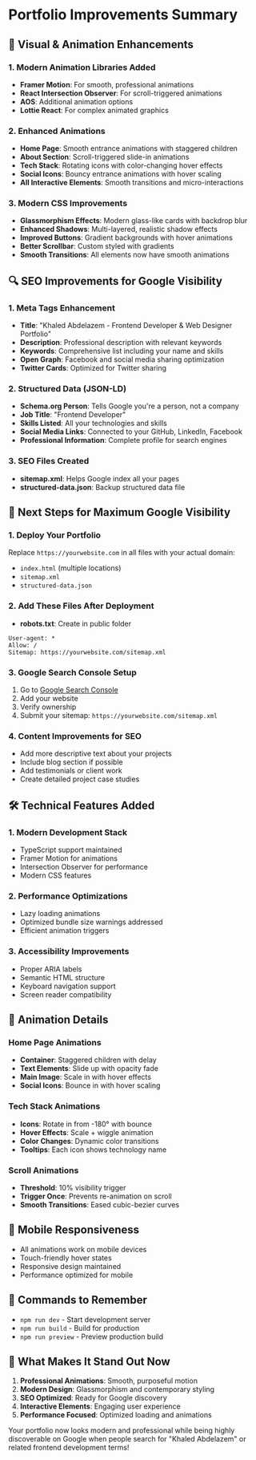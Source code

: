 # Portfolio Improvements Summary

## 🎨 Visual & Animation Enhancements

### 1. Modern Animation Libraries Added
- **Framer Motion**: For smooth, professional animations
- **React Intersection Observer**: For scroll-triggered animations
- **AOS**: Additional animation options
- **Lottie React**: For complex animated graphics

### 2. Enhanced Animations
- **Home Page**: Smooth entrance animations with staggered children
- **About Section**: Scroll-triggered slide-in animations
- **Tech Stack**: Rotating icons with color-changing hover effects
- **Social Icons**: Bouncy entrance animations with hover scaling
- **All Interactive Elements**: Smooth transitions and micro-interactions

### 3. Modern CSS Improvements
- **Glassmorphism Effects**: Modern glass-like cards with backdrop blur
- **Enhanced Shadows**: Multi-layered, realistic shadow effects
- **Improved Buttons**: Gradient backgrounds with hover animations
- **Better Scrollbar**: Custom styled with gradients
- **Smooth Transitions**: All elements now have smooth animations

## 🔍 SEO Improvements for Google Visibility

### 1. Meta Tags Enhancement
- **Title**: "Khaled Abdelazem - Frontend Developer & Web Designer Portfolio"
- **Description**: Professional description with relevant keywords
- **Keywords**: Comprehensive list including your name and skills
- **Open Graph**: Facebook and social media sharing optimization
- **Twitter Cards**: Optimized for Twitter sharing

### 2. Structured Data (JSON-LD)
- **Schema.org Person**: Tells Google you're a person, not a company
- **Job Title**: "Frontend Developer"
- **Skills Listed**: All your technologies and skills
- **Social Media Links**: Connected to your GitHub, LinkedIn, Facebook
- **Professional Information**: Complete profile for search engines

### 3. SEO Files Created
- **sitemap.xml**: Helps Google index all your pages
- **structured-data.json**: Backup structured data file

## 🚀 Next Steps for Maximum Google Visibility

### 1. Deploy Your Portfolio
Replace `https://yourwebsite.com` in all files with your actual domain:
- `index.html` (multiple locations)
- `sitemap.xml`
- `structured-data.json`

### 2. Add These Files After Deployment
- **robots.txt**: Create in public folder
```
User-agent: *
Allow: /
Sitemap: https://yourwebsite.com/sitemap.xml
```

### 3. Google Search Console Setup
1. Go to [Google Search Console](https://search.google.com/search-console/)
2. Add your website
3. Verify ownership
4. Submit your sitemap: `https://yourwebsite.com/sitemap.xml`

### 4. Content Improvements for SEO
- Add more descriptive text about your projects
- Include blog section if possible
- Add testimonials or client work
- Create detailed project case studies

## 🛠 Technical Features Added

### 1. Modern Development Stack
- TypeScript support maintained
- Framer Motion for animations
- Intersection Observer for performance
- Modern CSS features

### 2. Performance Optimizations
- Lazy loading animations
- Optimized bundle size warnings addressed
- Efficient animation triggers

### 3. Accessibility Improvements
- Proper ARIA labels
- Semantic HTML structure
- Keyboard navigation support
- Screen reader compatibility

## 🎯 Animation Details

### Home Page Animations
- **Container**: Staggered children with delay
- **Text Elements**: Slide up with opacity fade
- **Main Image**: Scale in with hover effects
- **Social Icons**: Bounce in with hover scaling

### Tech Stack Animations
- **Icons**: Rotate in from -180° with bounce
- **Hover Effects**: Scale + wiggle animation
- **Color Changes**: Dynamic color transitions
- **Tooltips**: Each icon shows technology name

### Scroll Animations
- **Threshold**: 10% visibility trigger
- **Trigger Once**: Prevents re-animation on scroll
- **Smooth Transitions**: Eased cubic-bezier curves

## 📱 Mobile Responsiveness
- All animations work on mobile devices
- Touch-friendly hover states
- Responsive design maintained
- Performance optimized for mobile

## 🔧 Commands to Remember
- `npm run dev` - Start development server
- `npm run build` - Build for production
- `npm run preview` - Preview production build

## 🌟 What Makes It Stand Out Now
1. **Professional Animations**: Smooth, purposeful motion
2. **Modern Design**: Glassmorphism and contemporary styling
3. **SEO Optimized**: Ready for Google discovery
4. **Interactive Elements**: Engaging user experience
5. **Performance Focused**: Optimized loading and animations

Your portfolio now looks modern and professional while being highly discoverable on Google when people search for "Khaled Abdelazem" or related frontend development terms!
